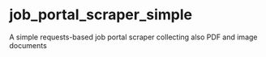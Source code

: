 # job_portal_scraper_simple
A simple requests-based job portal scraper collecting also PDF and image documents
